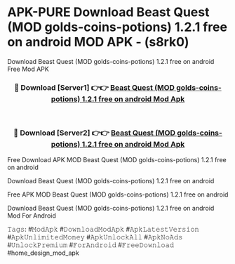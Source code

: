 # APK-PURE Download Beast Quest (MOD golds-coins-potions) 1.2.1 free on android MOD APK - (s8rk0)
Download Beast Quest (MOD golds-coins-potions) 1.2.1 free on android Free Mod APK

<div align="center">
<h3>🔴 Download [Server1] 👉👉 <a href="https://apk-comot.site?title=Beast_Quest_(MOD_golds-coins-potions)_1.2.1_free_on_android">Beast Quest (MOD golds-coins-potions) 1.2.1 free on android Mod Apk</a></h3><br>

<h3>🔴 Download [Server2] 👉👉 <a href="https://apk-comot.site?title=Beast_Quest_(MOD_golds-coins-potions)_1.2.1_free_on_android">Beast Quest (MOD golds-coins-potions) 1.2.1 free on android Mod Apk</a></h3>
</div>


Free Download APK MOD Beast Quest (MOD golds-coins-potions) 1.2.1 free on android

Download Beast Quest (MOD golds-coins-potions) 1.2.1 free on android 

Free APK MOD Beast Quest (MOD golds-coins-potions) 1.2.1 free on android 

Download Beast Quest (MOD golds-coins-potions) 1.2.1 free on android Mod For Android

𝚃𝚊𝚐𝚜: #𝙼𝚘𝚍𝙰𝚙𝚔 #𝙳𝚘𝚠𝚗𝚕𝚘𝚊𝚍𝙼𝚘𝚍𝙰𝚙𝚔 #𝙰𝚙𝚔𝙻𝚊𝚝𝚎𝚜𝚝𝚅𝚎𝚛𝚜𝚒𝚘𝚗 #𝙰𝚙𝚔𝚄𝚗𝚕𝚒𝚖𝚒𝚝𝚎𝚍𝙼𝚘𝚗𝚎𝚢 #𝙰𝚙𝚔𝚄𝚗𝚕𝚘𝚌𝚔𝙰𝚕𝚕 #𝙰𝚙𝚔𝙽𝚘𝙰𝚍𝚜 #𝚄𝚗𝚕𝚘𝚌𝚔𝙿𝚛𝚎𝚖𝚒𝚞𝚖 #𝙵𝚘𝚛𝙰𝚗𝚍𝚛𝚘𝚒𝚍 #𝙵𝚛𝚎𝚎𝙳𝚘𝚠𝚗𝚕𝚘𝚊𝚍 #home_design_mod_apk